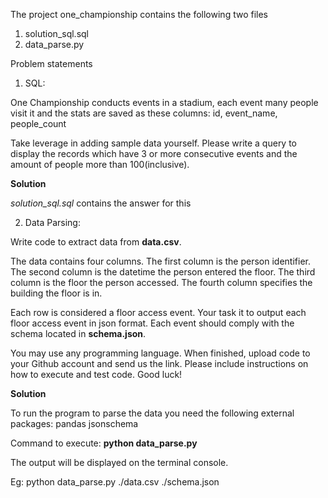 The project one_championship contains the following two files
1. solution_sql.sql 
2. data_parse.py

Problem statements
1. SQL: 

One Championship conducts events in a stadium, each event many people visit it and the stats are saved as these columns: id, event_name, people_count

Take leverage in adding sample data yourself.
Please write a query to display the records which have 3 or more consecutive events and the amount of people more than 100(inclusive).

**Solution**

*solution_sql.sql* contains the answer for this

2. Data Parsing: 

Write code to extract data from **data.csv**.

The data contains four columns. The first column is the person identifier. The second column is the datetime the person entered the floor. The third column is the floor the person accessed. The fourth column specifies the building the floor is in.

Each row is considered a floor access event. Your task it to output each floor access event in json format. Each event should comply with the schema located in **schema.json**.

You may use any programming language. When finished, upload code to your Github account and send us the link. Please include instructions on how to execute and test code. Good luck!

**Solution**

To run the program to parse the data you need the following external packages:
pandas
jsonschema

Command to execute:
**python data_parse.py <csv filepath> <schema filepath>**

The output will be displayed on the terminal console.

Eg:
python data_parse.py ./data.csv ./schema.json
